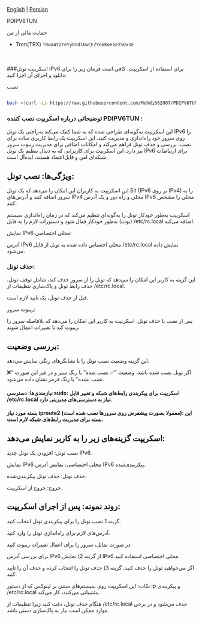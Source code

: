 [English](https://github.com/Mehdi682007/PDIPV6TUN/blob/main/README.md)  | [Persian](https://github.com/Mehdi682007/PDIPV6TUN/blob/main/README.fa.md)

PDIPV6TUN

حمایت مالی از من

- Tron(TRX) `TRwa4tZretyDndiUwCEZYokKoe1ezSQxsE`
</br>
</br>
###اسکریپت تونل IPv6
برای استفاده از اسکریپت، کافی است فرمان زیر را برای دانلود و اجرای آن اجرا کنید:

نصب
```bash

bash <(curl -Ls https://raw.githubusercontent.com/Mehdi682007/PDIPV6TUN/main/install.sh)
```
### توضیحاتی درباره اسکریپت نصب‌ کننده PDIPV6TUN : 

این اسکریپت به‌گونه‌ای طراحی شده که به شما کمک می‌کند به‌راحتی یک تونل IPv6 را روی سرور خود راه‌اندازی و مدیریت کنید. این اسکریپت یک رابط کاربری ساده برای نصب، بررسی و حذف تونل فراهم می‌کند و امکانات اضافی برای مدیریت ریبوت سرور نیز دارد. این اسکریپت برای کاربرانی که به دنبال تنظیم یک تونل IPv6 برای ارتباطات شبکه‌ای امن و قابل‌اعتماد هستند، ایده‌آل است.

## ویژگی‌ها: نصب تونل:

این اسکریپت به کاربران این امکان را می‌دهد که یک تونل Sit (IPv6 بر روی IPv4) را به سرور اضافه کنند و آدرس‌های IPv4 محلی و راه دور و یک آدرس IPv6 محلی را مشخص کنند.

اسکریپت به‌طور خودکار تونل را به‌گونه‌ای تنظیم می‌کند که در زمان راه‌اندازی سیستم (بوت) به‌طور خودکار فعال شود و دستورات لازم را به فایل /etc/rc.local اضافه می‌کند.

نمایش IPv6 محلی اختصاصی:

آدرس IPv6 محلی اختصاص داده شده به تونل از فایل /etc/rc.local نمایش داده می‌شود.

### حذف تونل:

این گزینه به کاربر این امکان را می‌دهد که تونل را از سرور حذف کند، شامل توقف تونل، حذف رابط تونل و پاک‌سازی تنظیمات از /etc/rc.local.

قبل از حذف تونل، یک تایید لازم است.

ریبوت سرور:

پس از نصب یا حذف تونل، اسکریپت به کاربر این امکان را می‌دهد که بلافاصله سرور را ریبوت کند تا تغییرات اعمال شوند.

## بررسی وضعیت:

این گزینه وضعیت نصب تونل را با نشانگرهای رنگی نمایش می‌دهد.

اگر تونل نصب شده باشد، وضعیت "✅ نصب شده" با رنگ سبز و در غیر این صورت "❌ نصب نشده" با رنگ قرمز نشان داده می‌شود.

#### نیازمندی‌ها: دسترسی sudo: اسکریپت برای پیکربندی رابط‌های شبکه و تغییر فایل /etc/rc.local نیاز به دسترسی‌های مدیریتی دارد.

#### بسته مورد نیاز iproute2 (معمولا بصورت پیشفرض روی سرورها نصب شده است): این بسته برای مدیریت رابط‌های شبکه لازم است.

## اسکریپت گزینه‌های زیر را به کاربر نمایش می‌دهد:

نصب تونل: افزودن یک تونل جدید IPv6.

نمایش IPv6 محلی اختصاصی: نمایش آدرس IPv6 پیکربندی‌شده.

حذف تونل: حذف تونل پیکربندی‌شده.

خروج: خروج از اسکریپت.

## روند نمونه: پس از اجرای اسکریپت:

گزینه 1 نصب تونل را برای پیکربندی تونل انتخاب کنید.

آدرس‌های لازم برای راه‌اندازی تونل را وارد کنید.

در صورت تمایل، سرور را برای اعمال تغییرات ریبوت کنید.

برای بررسی آدرس IPv6 از گزینه 2) نمایش IPv6 محلی اختصاصی استفاده کنید.

اگر می‌خواهید تونل را حذف کنید، گزینه 3) حذف تونل را انتخاب کرده و حذف آن را تایید کنید.

نکات: این اسکریپت روی سیستم‌های مبتنی بر لینوکس که از دستور ip و پیکربندی /etc/rc.local پشتیبانی می‌کنند، کار می‌کند.

هنگام حذف تونل، دقت کنید زیرا تنظیمات از /etc/rc.local حذف می‌شود و در برخی موارد ممکن است نیاز به پاک‌سازی دستی باشد.
